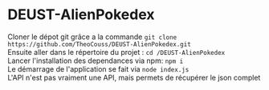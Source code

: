 # DEUST-AlienPokedex  
Cloner le dépot git grâce a la commande `git clone https://github.com/TheoCouss/DEUST-AlienPokedex.git`  
Ensuite aller dans le répertoire du projet : `cd /DEUST-AlienPokedex`  
Lancer l'installation des dependances via npm: `npm i`  
Le démarrage de l'application se fait via `node index.js`  
L'API n'est pas vraiment une API, mais permets de récupérer le json complet
